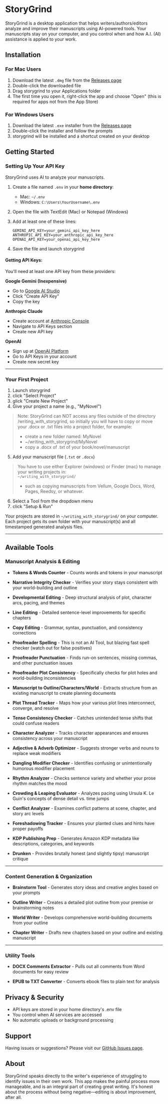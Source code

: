 # StoryGrind

StoryGrind is a desktop application that helps writers/authors/editors analyze and improve their manuscripts using AI-powered tools. Your manuscripts stay on your computer, and you control when and how A.I. (AI) assistance is applied to your work.

## Installation

### For Mac Users
1. Download the latest `.dmg` file from the [Releases page](https://github.com/cleesmith/storygrind/releases)
2. Double-click the downloaded file
3. Drag storygrind to your Applications folder
4. The first time you open it, right-click the app and choose "Open" (this is required for apps not from the App Store)

### For Windows Users  
1. Download the latest `.exe` installer from the [Releases page](https://github.com/cleesmith/storygrind/releases)
2. Double-click the installer and follow the prompts
3. storygrind will be installed and a shortcut created on your desktop

## Getting Started

### Setting Up Your API Key

StoryGrind uses AI to analyze your manuscripts.

1. Create a file named `.env` in your **home directory**:
   - Mac: `~/.env`
   - Windows: `C:\Users\YourUsername\.env`

2. Open the file with TextEdit (Mac) or Notepad (Windows)

3. Add at least one of these lines:
   ```
   GEMINI_API_KEY=your_gemini_api_key_here
   ANTHROPIC_API_KEY=your_anthropic_api_key_here
   OPENAI_API_KEY=your_openai_api_key_here
   ```

4. Save the file and launch storygrind

#### Getting API Keys:

You'll need at least one API key from these providers:

**Google Gemini (Inexpensive)**
- Go to [Google AI Studio](https://aistudio.google.com/app/apikey)
- Click "Create API Key"
- Copy the key

**Anthropic Claude**
- Create account at [Anthropic Console](https://console.anthropic.com/)
- Navigate to API Keys section
- Create new API key

**OpenAI**
- Sign up at [OpenAI Platform](https://platform.openai.com/)
- Go to API Keys in your account
- Create new secret key

---

### Your First Project

1. Launch storygrind
2. click "Select Project"
2. glick "Create New Project" 
3. Give your project a name (e.g., "MyNovel")

> Note: 
> StoryGrind can NOT access any files outside of the directory
> /writing_with_storygrind, so initially you will have to copy or 
> move your .docx or .txt files into a project folder, for example:
> - create a new folder named: MyNovel
> - ~/writing_with_storygrind/MyNovel
> - copy a .docx of .txt of your book/novel/manuscript

5. Add your manuscript file (`.txt` or `.docx`)
> You have to use either Explorer (windows) or Finder (mac) to manage your writing projects in:  
> `~/writing_with_storygrind/` 
> - such as copying manuscripts from Vellum, Google Docs, Word, Pages, Reedsy, or whatever.

6. Select a Tool from the dropdown menu
7. click "Setup & Run"

Your projects are stored in `~/writing_with_storygrind/` on your computer. 
Each project gets its own folder with your manuscript(s) and all 
timestamped generated analysis files.

---

## Available Tools

### Manuscript Analysis & Editing

* **Tokens & Words Counter** - Counts words and tokens in your manuscript

* **Narrative Integrity Checker** - Verifies your story stays consistent with your world-building and outline

* **Developmental Editing** - Deep structural analysis of plot, character arcs, pacing, and themes

* **Line Editing** - Detailed sentence-level improvements for specific chapters

* **Copy Editing** - Grammar, syntax, punctuation, and consistency corrections

* **Proofreader Spelling** - This is not an AI Tool, but blazing fast spell checker (watch out for false positives)

* **Proofreader Punctuation** - Finds run-on sentences, missing commas, and other punctuation issues

* **Proofreader Plot Consistency** - Specifically checks for plot holes and world-building inconsistencies

* **Manuscript to Outline/Characters/World** - Extracts structure from an existing manuscript to create planning documents

* **Plot Thread Tracker** - Maps how your various plot lines interconnect, converge, and resolve

* **Tense Consistency Checker** - Catches unintended tense shifts that could confuse readers

* **Character Analyzer** - Tracks character appearances and ensures consistency across your manuscript

* **Adjective & Adverb Optimizer** - Suggests stronger verbs and nouns to replace weak modifiers

* **Dangling Modifier Checker** - Identifies confusing or unintentionally humorous modifier placement

* **Rhythm Analyzer** - Checks sentence variety and whether your prose rhythm matches the mood

* **Crowding & Leaping Evaluator** - Analyzes pacing using Ursula K. Le Guin's concepts of dense detail vs. time jumps

* **Conflict Analyzer** - Examines conflict patterns at scene, chapter, and story arc levels

* **Foreshadowing Tracker** - Ensures your planted clues and hints have proper payoffs

* **KDP Publishing Prep** - Generates Amazon KDP metadata like descriptions, categories, and keywords

* **Drunken** - Provides brutally honest (and slightly tipsy) manuscript critique

---

### Content Generation & Organization

* **Brainstorm Tool** - Generates story ideas and creative angles based on your prompts

* **Outline Writer** - Creates a detailed plot outline from your premise or brainstorming notes

* **World Writer** - Develops comprehensive world-building documents from your outline

* **Chapter Writer** - Drafts new chapters based on your outline and existing manuscript

---

### Utility Tools

* **DOCX Comments Extractor** - Pulls out all comments from Word documents for easy review

* **EPUB to TXT Converter** - Converts ebook files to plain text for analysis

## Privacy & Security

- API keys are stored in your home directory's .env file
- You control when AI services are accessed
- No automatic uploads or background processing

## Support

Having issues or suggestions? Please visit our [GitHub Issues page](https://github.com/cleesmith/storygrind/issues).

## About

StoryGrind speaks directly to the writer's experience of struggling to identify issues in their own work. This app makes the painful process more manageable, and is an integral part of creating great writing. It's honest about the process without being negative—editing is about improvement, after all.
